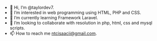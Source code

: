 - 👋 Hi, I’m @taylordev7.
- 👀 I’m interested in web programming using HTML, PHP and CSS.
- 🌱 I’m currently learning Framework Laravel.
- 💞️ I’m looking to collaborate with resolution in php, html, css and mysql scripts.
- 📫 How to reach me ntcisaacii@gmail.com.

<!---
taylordev7/taylordev7 is a ✨ special ✨ repository because its `README.md` (this file) appears on your GitHub profile.
You can click the Preview link to take a look at your changes.
--->
